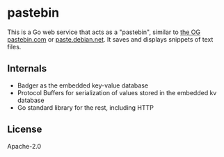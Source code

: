 # pastebin

This is a Go web service that acts as a "pastebin", similar to [the OG pastebin.com](https://pastebin.com) or [paste.debian.net](https://paste.debian.net). It saves and displays snippets of text files.

## Internals

- Badger as the embedded key-value database
- Protocol Buffers for serialization of values stored in the embedded kv database
- Go standard library for the rest, including HTTP

## License

Apache-2.0
